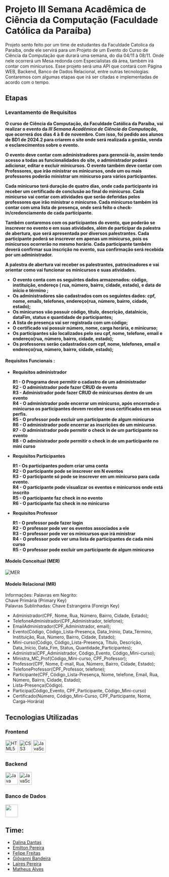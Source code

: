 # Projeto III Semana Acadêmica de Ciência da Computação (Faculdade Católica da Paraíba)

Projeto sento feito por um time de estudantes da Faculdade Catolica da Paraíba, onde ele servirá para um Projeto de um Evento do Curso de Ciência da Computação que durará uma semana, do dia 04/11 à 08/11. Onde nele ocorrerá um Mesa redonda com Especialistas dá área, 
também irá contar com minicursos. Esse projeto será uma API que contará com Página WEB, Backend, Banco de Dados Relacional, entre outras tecnologias. Contaremos com algumas etapas que irá ser citadas e implementadas de acordo com o tempo.

## Etapas

### Levantamento de Requisitos

  **O curso de Ciência da Computação, da Faculdade Católica da Paraíba, vai realizar o evento da *III Semana Acadêmica de Ciência da Computação*, que ocorrerá dos dias 4 à 8 de novembro. Com isso, foi pedido aos alunos de BD1 de 2024.2 para criarem o site onde será realizada a gestão, venda e esclarecimentos sobre o evento.**

  **O evento deve contar com administradores para gerenciá-lo, assim tendo acesso a todas as funcionalidades do site, o administrador poderá adicionar, editar e excluir minicursos. O evento também deve contar com Professores, que irão ministrar os minicursos, onde um ou mais professores poderão ministrar um minicurso para vários participantes.**
  
  **Cada minicurso terá duração de quatro dias, onde cada participante irá receber um certificado de conclusão ao final do minicurso. Cada minicurso vai contar com atividades que serão deferidas pelos professores que irão ministrar o minicurso. Cada minicurso também irá contar com uma lista de presença, onde será feito o check-in/credenciamento de cada participante.**
  
  **Também contaremos com os participantes do evento, que poderão se inscrever no evento e em suas atividades, além de participar da palestra de abertura, que será apresentada por diversos palestrantes. Cada participante poderá se inscrever em apenas um minicurso, pois os minicursos ocorrerão no mesmo horário. Cada participante também deverá confirmar sua inscrição no evento, sua confirmação será recebida por um administrador.**
  
  **A palestra de abertura vai receber os palestrantes, patrocinadores e vai orientar como vai funcionar os minicursos e suas atividades.**
  
  - **O evento conta com os seguintes dados armazenados: código, instituição, endereço ( rua, número, bairro, cidade, estado), e data de início e término ;**
  - **Os administradores são cadastrados com os seguintes dados: cpf, nome, emails, telefones, endereço(rua, número, bairro, cidade, estado);**
  - **Os minicursos vão possuir código, título, descrição, dataInicio, dataFim, status e quantidade de participantes;**
  - **A lista de presença vai ser registrada com um código;**
  - **O certificado vai possuir número, nome, carga horária, e minicurso;**
  - **Os participantes são localizados pelo seu cpf, nome, telefone, email e endereço(rua, número, bairro, cidade, estado);**
  - **Os professores serão cadastrados com cpf, nome, telefones, email e endereço(rua, número, bairro, cidade, estado);**

#### **Requisitos Funcionais :**

- **Requisitos administrador**

  **R1 - O Programa deve permitir o cadastro de um administrador** <br>
  **R2 - O administrador pode fazer CRUD de evento** <br>
  **R3 - Administrador pode fazer CRUD de minicursos dentro de um evento** <br>
  **R4 - O administrador pode encerrar um minicurso, após encerrado o minicurso os participantes devem receber seus certificados em seus perfis.** <br>
  **R5 - O professor pode excluir um participante de algum minicurso** <br>
  **R6 - O administrador pode encerrar as inscrições de um minicurso.** <br>
  **R7 - O administrador pode permitir o check in de um participante no evento** <br>
  **R8 - O administrador pode permitir o check in de um participante no mini curso**

- **Requisitos Participantes**

  **R1 - Os participantes podem criar uma conta** <br>
  **R2 - O participante pode se inscrever em N eventos** <br>
  **R3 - O participante só pode se inscrever em um minicurso para cada evento.** <br>
  **R4 - O participante pode visualizar os eventos e minicursos onde está inscrito** <br>
  **R5 - O participante faz check in no evento** <br>
  **R6 - O participante faz check in no minicurso**

- **Requisitos Professor**

  **R1 - O professor pode fazer login** <br>
  **R2 - O professor pode ver os eventos associados a ele** <br>
  **R3 - O professor pode ver os minicursos que irá ministrar** <br>
  **R4 - O professor pode ver uma lista de participantes de cada mini curso** <br>
  **R5 - O professor pode excluir um participante de algum minicurso**
  

#### **Modelo Conceitual (MER)**
    
![MER](https://github.com/user-attachments/assets/f39f3d75-c9e7-4045-bcf7-7ee532ae0834)


#### **Modelo Relacional (MR)**
  Informações: Palavras em Negrito: <br>
  Chave Primária (Primary Key) <br> 
  Palavras Sublinhadas: Chave Estrangeira (Foreign Key)
	
  - Administrador(CPF, Nome, Rua, Número, Bairro, Cidade,  Estado);
  - TelefoneAdministrador(CPF_Administrador, telefone);
  - EmailAdministrador(CPF_Administrador, email);
  - Evento(Código, Código_Lista-Presença, Data_Inínio, Data_Término, Instituição, Rua,                Número, Bairro, Cidade, Estado);
  - Mini-curso(Código, Código_Lista-Presença, Título, Descrição, Data_Início, Data_Fim, Status, Quantidade_Participantes);
  - Administra(CPF_Administrador, Código_Evento, Código_Mini-curso);
  - Ministra_MC_Prof(Código_Mini-curso, CPF_Professor);
  - Professor(CPF, Nome, E-mail, Rua, Número, Bairro, Cidade, Estado);
  - TelefoneProfessor(CPF_Professor, telefone);
  - Participante(CPF, Código_Lista-Presença, Nome, telefone, Email, Rua, Número, Bairro, Cidade, Estado);
  - Lista-Presença(Código).
  - Participa(Código_Evento, CPF_Participante, Código_Mini-curso)
  - Certificado(Número, Código_Mini-Curso, CPF_Participante, Nome, Carga-Horária)


## Tecnologias Utilizadas

### Frontend
<img loading="lazy" src="https://cdn.jsdelivr.net/gh/devicons/devicon@latest/icons/html5/html5-original.svg" width="40" height="40" title="HTML5" /> <img loading="lazy" src="https://cdn.jsdelivr.net/gh/devicons/devicon@latest/icons/css3/css3-original.svg" width="40" height="40" title="CSS3" /> <img loading="lazy" src="https://cdn.jsdelivr.net/gh/devicons/devicon@latest/icons/javascript/javascript-original.svg" width="40" height="40" title="JavaScript" />

### Backend
<img loading="lazy" src="https://cdn.jsdelivr.net/gh/devicons/devicon@latest/icons/java/java-original.svg" width="40" height="40" title="Java" /> <img loading="lazy" src="https://cdn.jsdelivr.net/gh/devicons/devicon@latest/icons/javascript/javascript-original.svg" width="40" height="40" title="JavaScript" />

### Banco de Dados
<img loading="lazy" src="https://cdn.jsdelivr.net/gh/devicons/devicon@latest/icons/postgresql/postgresql-original.svg" width="40" height="40"/> 


## Time:
- [Dalina Dantas](https://github.com/dalina21)
- [Emilton Pereira](https://github.com/MiltogroDEV)
- [Felipe Freitas](https://github.com/FelipeFreitas-oliveira)
- [Giôvanni Bandeira](https://github.com/GiovanniBandeira)
- [Laires Pereira](https://github.com/LairesPereira)
- [Matheus Alves](https://github.com/mthy41)
